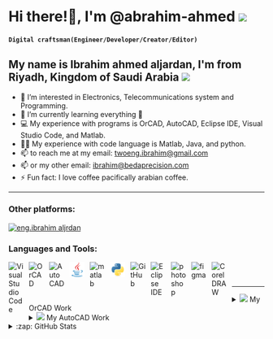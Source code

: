 # Hi there!👋, I'm @abrahim-ahmed <img align="rghit" width="30px" src="https://emoji.discadia.com/emojis/fe373269-39d8-43da-af0a-d6a9fff826fa.png" style="padding-right:10px;" />
**`Digital craftsman(Engineer/Developer/Creator/Editor)`**


## My name is Ibrahim ahmed aljardan, I'm from Riyadh, Kingdom of Saudi Arabia <img align="rghit" width="30px" src="https://emoji.discadia.com/emojis/1fc40c1a-265c-41d5-aa13-d948afb58fe5.GIF" style="padding-right:10px;" />

- 🔭 I’m interested in Electronics, Telecommunications system and Programming.
- 🌱 I’m currently learning everything 🤣
- 💻 My experience with programs is OrCAD, AutoCAD, Eclipse IDE, Visual Studio Code, and Matlab.
- 👨‍💻 My experience with code language is Matlab, Java, and python.
- 📫 to reach me at my email: twoeng.ibrahim@gmail.com
- 📫 or my other email: ibrahim@bedaprecision.com
- ⚡ Fun fact: I love coffee pacifically arabian coffee.

---

### Other platforms:

<p align="left">
<a href="https://linkedin.com/in/eng.ibrahim aljrdan" target="blank"><img align="center" src="https://raw.githubusercontent.com/rahuldkjain/github-profile-readme-generator/master/src/images/icons/Social/linked-in-alt.svg" alt="eng.ibrahim aljrdan" height="30" width="40" /></a>
</p>

### Languages and Tools:

<img align="left" alt="Visual Studio Code" width="30px" src="https://cdn.jsdelivr.net/gh/devicons/devicon/icons/vscode/vscode-original.svg" style="padding-right:10px;" />
<img align="left" alt="OrCAD" width="30px" src="https://getintopc.com/wp-content/uploads/2018/07/Cadence-Allegro-OrCAD-17.20.037-Free-Download.png" style="padding-right:10px;" />
<img align="left" alt="AutoCAD" width="30px" src="https://ar.seaicons.com/wp-content/uploads/2015/10/Autodesk-Autocad-icon.png" style="padding-right:10px;" />
<img align="left" alt="java" width="30px" src="https://raw.githubusercontent.com/devicons/devicon/master/icons/java/java-original.svg" style="padding-right:10px;" />
<img align="left" alt="matlab" width="30px" src="https://upload.wikimedia.org/wikipedia/commons/2/21/Matlab_Logo.png" style="padding-right:10px;" />
<img align="left" alt="python" width="30px" src="https://raw.githubusercontent.com/devicons/devicon/master/icons/python/python-original.svg" style="padding-right:10px;" />
<img align="left" alt="GitHub" width="30px" src="https://user-images.githubusercontent.com/3369400/139447912-e0f43f33-6d9f-45f8-be46-2df5bbc91289.png" style="padding-right:10px;" />
<img align="left" alt="Eclipse IDE" width="30px" src="https://user-images.githubusercontent.com/11943860/46922575-7017cf80-cfe1-11e8-845a-0cd198fb546c.png" style="padding-right:10px;" />
<img align="left" alt="photoshop" width="30px" src="https://cdn-icons-png.flaticon.com/512/5440/5440062.png" style="padding-right:10px;" />
<img align="left" alt="figma" width="30px" src="https://www.vectorlogo.zone/logos/figma/figma-icon.svg" style="padding-right:10px;" />
<img align="left" alt="CorelDRAW" width="30px" src="https://d4.alternativeto.net/yli_lxFdeWrJSgtakyfC9x5_WcAylzU3eZzZWASxv94/rs:fill:280:280:0/g:ce:0:0/YWJzOi8vZGlzdC9pY29ucy9jb3JlbC1kcmF3XzIwNzc0NC5wbmc.png" style="padding-right:10px;" />
<img align="left" alt="" width="30px" src="https://upload.wikimedia.org/wikipedia/commons/4/4d/DaVinci_Resolve_Studio.png" style="padding-right:10px;" />




<br />
<br />

---
<details>
  <summary><img width="22px" src="https://getintopc.com/wp-content/uploads/2018/07/Cadence-Allegro-OrCAD-17.20.037-Free-Download.png" /> My OrCAD Work</summary>

<!--START_SECTION:activity-->
- OrCad software is used For electronic design technicians to create electronic schematics, and perform mixed-signal simulation and electronic prints for manufacturing printed circuit boards (PCBs). OrCAD has a lot of different softwares, my most used software is capture and layout but the latest version of orcad they integrate the layout software in to the PCB Editor software.
- 📅 I started using orcad since 2020
- 💾 I would like to share with you sam of my work.
- EX1
![Photo](image link)
- EX2
![Photo](image link)

<!--END_SECTION:activity-->

</details>

<details>
  <summary><img width="22px" src="https://ar.seaicons.com/wp-content/uploads/2015/10/Autodesk-Autocad-icon.png" /> My AutoCAD Work</summary>

<!--START_SECTION:activity-->
- AutoCAD is used for designing 2D and 3D designs. It allows me to draw and edit digital designs. This includes projects like building details, manufacturing drawings, layout, floor plans, construction layouts and much more. Tools that aid in the creation of complex designs. One of its most notable features is the ability to generate accurate measurements, dimensions, and annotations, allowing me to convey my ideas with clarity. 
- 📅 I started using AutoCAD since 2021
- 📷 I would like to share with you sam of my work.
- EX1
![Photo](image link)
- EX2
![Photo](image link)

<!--END_SECTION:activity-->


</details>

<details>

  <summary>:zap: GitHub Stats</summary>
  <b> My GitHub Stats<img align="left" width="30px" src="https://gifdb.com/images/high/coding-animated-laptop-flow-stream-ja04010rm5o68zfk.gif" style="padding-right:10px;" /> </b>

<a href="http://www.github.com/abrahim-ahmed"><img src="https://github-readme-stats.vercel.app/api?username=abrahim-ahmed&show_icons=true&hide=&count_private=true&title_color=3382ed&text_color=ffffff&icon_color=facc15&bg_color=1c1917&hide_border=true&show_icons=true" alt="abrahim-ahmed's GitHub stats" /></a>
<br />
---
<a href="http://www.github.com/abrahim-ahmed"><img src="https://github-readme-streak-stats.herokuapp.com/?user=abrahim-ahmed&stroke=ffffff&background=1c1917&ring=3382ed&fire=3382ed&currStreakNum=ffffff&currStreakLabel=3382ed&sideNums=ffffff&sideLabels=ffffff&dates=ffffff&hide_border=true" /></a>



<!--
**abrahim-ahmed/abrahim-ahmed** is a ✨ _special_ ✨ repository because its `README.md` (this file) appears on your GitHub profile.





